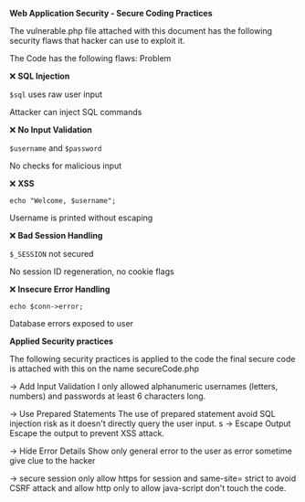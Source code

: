 ﻿
**Web Application Security - Secure Coding Practices**

 The vulnerable.php file attached with this document has the following security flaws that hacker can use to exploit 
it.

The Code has the following flaws:
Problem


❌ **SQL Injection**

`$sql` uses raw user input

Attacker can inject SQL commands

❌ **No Input Validation**

`$username` and `$password`

No checks for malicious input

❌ **XSS**

`echo "Welcome, $username";`

Username is printed without escaping

❌ **Bad Session Handling**

`$_SESSION` not secured

No session ID regeneration, no cookie flags

❌ **Insecure Error Handling**

`echo $conn->error;`

Database errors exposed to user


**Applied Security practices** 

The following security practices is applied to the code the final secure code is attached with this on the name secureCode.php

-> Add Input Validation
I only allowed alphanumeric usernames (letters, numbers) and passwords at least 6 characters long.

-> Use Prepared Statements
The use of prepared statement avoid SQL injection risk as it doesn't directly query the user input.
s
-> Escape Output
Escape the output to prevent XSS attack.

-> Hide Error Details
 Show only general error to the user as error sometime give clue to the hacker 

-> secure session 
only allow https for session and same-site= strict to avoid CSRF attack and allow http only to allow java-script don't touch the code.





